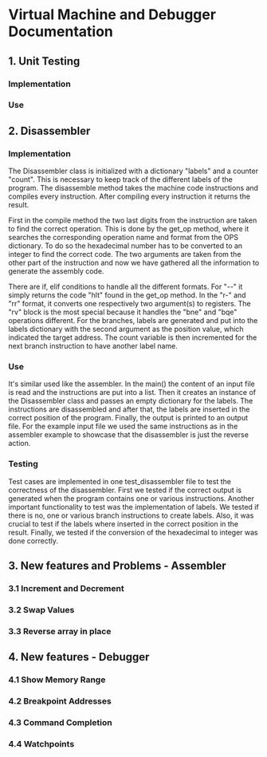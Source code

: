 <h1>Virtual Machine and Debugger Documentation</h1>

<h2>1. Unit Testing</h2>

<h3>Implementation</h3>

<h3>Use</h3>

<h2>2. Disassembler</h2>

<h3>Implementation</h3>
<p>The Disassembler class is initialized with a dictionary "labels" and a counter "count". This is 
necessary to keep track of the different labels of the program. The disassemble method takes the machine
code instructions and compiles every instruction. After compiling every instruction it returns the result.
</p>
<p>First in the compile method the two last digits from the instruction are taken to find the correct 
operation. This is done by the get_op method, where it searches the corresponding operation name and
format from the OPS dictionary. To do so the hexadecimal number has to be converted to an integer to find
the correct code. The two arguments are taken from the other part of the instruction and now we have
gathered all the information to generate the assembly code.</p>
<p>There are if, elif conditions to handle all the different formats. For "--" it simply returns the code
"hlt" found in the get_op method. In the "r-" and "rr" format, it converts one respectively two argument(s)
to registers. The "rv" block is the most special because it handles the "bne" and "bqe" operations 
different. For the branches, labels are generated and put into the labels dictionary with the second
argument as the position value, which indicated the target address. The count variable is then incremented
for the next branch instruction to have another label name.</p>

<h3>Use</h3>
<p>It's similar used like the assembler. In the main() the content of an input file is read and the
instructions are put into a list. Then it creates an instance of the Disassembler class and passes an 
empty dictionary for the labels. The instructions are disassembled and after that, the labels are inserted
in the correct position of the program. Finally, the output is printed to an output file. For the example
input file we used the same instructions as in the assembler example to showcase that the disassembler
is just the reverse action.</p>

<h3>Testing</h3>
<p>Test cases are implemented in one test_disassembler file to test the correctness of the disassembler.
First we tested if the correct output is generated when the program contains one or various instructions.
Another important functionality to test was the implementation of labels. We tested if there is no, one 
or various branch instructions to create labels. Also, it was crucial to test if the labels where inserted
in the correct position in the result. Finally, we tested if the conversion of the hexadecimal to integer
was done correctly.</p>

<h2>3. New features and Problems - Assembler</h2>

<h3>3.1 Increment and Decrement</h3>

<h3>3.2 Swap Values</h3>

<h3>3.3 Reverse array in place</h3>

<h2>4. New features - Debugger</h2>

<h3>4.1 Show Memory Range</h3>

<h3>4.2 Breakpoint Addresses</h3>

<h3>4.3 Command Completion</h3>

<h3>4.4 Watchpoints</h3>